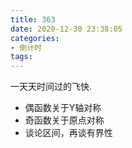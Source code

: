 ```yaml
---
title: 363
date: 2020-12-30 23:38:05
categories: 
- 倒计时
tags:
---
```


一天天时间过的飞快.

- 偶函数关于Y轴对称
- 奇函数关于原点对称
- 谈论区间，再谈有界性